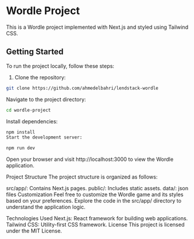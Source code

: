 # Wordle Project

This is a Wordle project implemented with Next.js and styled using Tailwind CSS.

## Getting Started

To run the project locally, follow these steps:

1. Clone the repository:

```bash
git clone https://github.com/ahmedelbahri/lendstack-wordle
```

Navigate to the project directory:
```bash
cd wordle-project
```

Install dependencies:
```bash
npm install
Start the development server:
```

```bash
npm run dev
```
Open your browser and visit http://localhost:3000 to view the Wordle application.

Project Structure
The project structure is organized as follows:

src/app/: Contains Next.js pages.
public/: Includes static assets.
data/: json files
Customization
Feel free to customize the Wordle game and its styles based on your preferences. Explore the code in the src/app/ directory to understand the application logic.

Technologies Used
Next.js: React framework for building web applications.
Tailwind CSS: Utility-first CSS framework.
License
This project is licensed under the MIT License.
